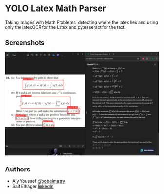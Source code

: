 
# YOLO Latex Math Parser

Taking Images with Math Problems, detecting where the latex lies and using only the latexOCR for the Latex and pytesseract for the text.


## Screenshots

![App Screenshot](https://raw.githubusercontent.com/bobelmasry/mathSolver/main/result.JPG)


## Authors

- Aly Youssef [@bobelmasry](https://www.github.com/bobelmasry)
- Saif Elhager [linkedIn](https://www.linkedin.com/in/saif-elhager-18b96a202/)

